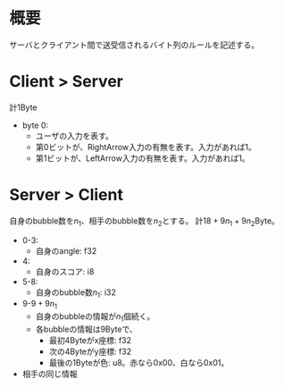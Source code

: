 # 概要
サーバとクライアント間で送受信されるバイト列のルールを記述する。

# Client > Server
計1Byte
- byte 0:
  - ユーザの入力を表す。
  - 第0ビットが、RightArrow入力の有無を表す。入力があれば1。
  - 第1ビットが、LeftArrow入力の有無を表す。入力があれば1。

# Server > Client
自身のbubble数を$n_1$、相手のbubble数を$n_2$とする。
計$18 + 9n_1 + 9n_2$Byte。
- 0-3:
  - 自身のangle: f32
- 4:
  - 自身のスコア: i8
- 5-8:
  - 自身のbubble数$n_1$: i32
- 9-$9 + 9n_1$
  - 自身のbubbleの情報が$n_1$個続く。
  - 各bubbleの情報は9Byteで、
    - 最初4Byteがx座標: f32
    - 次の4Byteがy座標: f32
    - 最後の1Byteが色: u8。赤なら0x00、白なら0x01。
- 相手の同じ情報